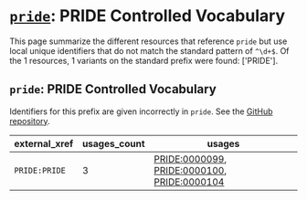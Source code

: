 # [`pride`](https://bioregistry.io/pride): PRIDE Controlled Vocabulary

This page summarize the different resources that reference `pride`
but use local unique identifiers that do not match the standard pattern of
`^\d+$`. Of the 1 resources,
1 variants on the standard prefix were found: ['PRIDE'].

## `pride`: PRIDE Controlled Vocabulary

Identifiers for this prefix are given incorrectly in `pride`. See the [GitHub repository](https://github.com/PRIDE-Utilities/pride-ontology).

| external_xref   |   usages_count | usages                                                                                                                                                                                      |
|-----------------|----------------|---------------------------------------------------------------------------------------------------------------------------------------------------------------------------------------------|
| `PRIDE:PRIDE`   |              3 | [PRIDE:0000099](http://purl.obolibrary.org/obo/PRIDE_0000099), [PRIDE:0000100](http://purl.obolibrary.org/obo/PRIDE_0000100), [PRIDE:0000104](http://purl.obolibrary.org/obo/PRIDE_0000104) |

